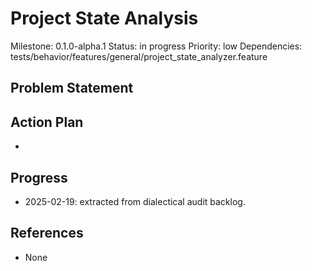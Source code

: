 # Project State Analysis
Milestone: 0.1.0-alpha.1
Status: in progress
Priority: low
Dependencies: tests/behavior/features/general/project_state_analyzer.feature

## Problem Statement
<description>


## Action Plan
- <tasks>

## Progress
- 2025-02-19: extracted from dialectical audit backlog.

## References
- None
